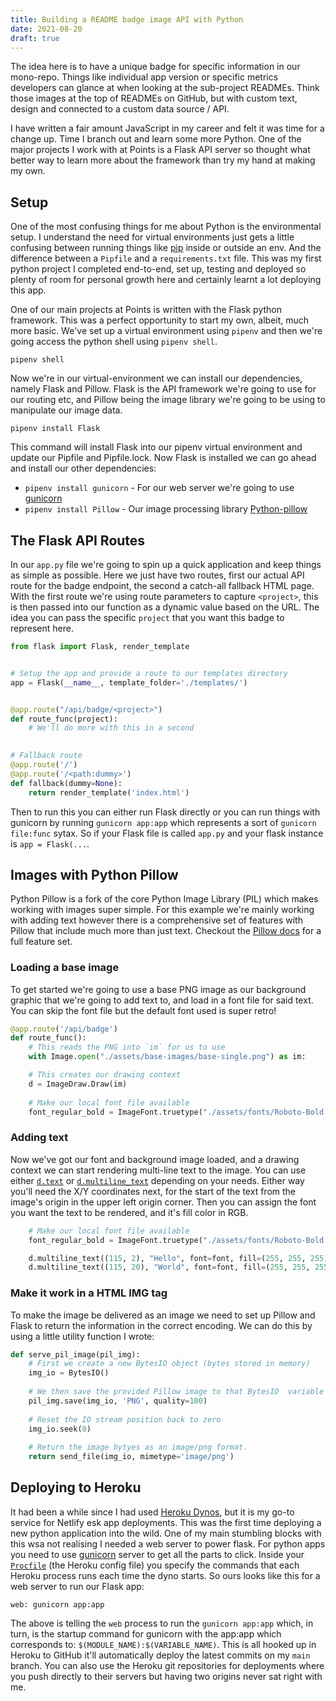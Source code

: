 ```yaml
---
title: Building a README badge image API with Python
date: 2021-08-20
draft: true
---
```


The idea here is to have a unique badge for specific information in our mono-repo. Things like individual app version or
specific metrics developers can glance at when looking at the sub-project READMEs. Think those images at the top of 
READMEs on GitHub, but with custom text, design and connected to a custom data source / API.

I have written a fair amount JavaScript in my career and felt it was time for a change up. Time I branch out and learn 
some more Python. One of the major projects I work with at Points is a Flask API server so thought what better way to 
learn more about the framework than try my hand at making my own.

## Setup

One of the most confusing things for me about Python is the environmental setup. I understand the need for virtual 
environments just gets a little confusing between running things like [pip](https://pypi.org/project/pip/) inside or 
outside an env. And the difference between a `Pipfile` and a `requirements.txt` file. This was my first python project 
I completed end-to-end, set up, testing and deployed so plenty of room for personal growth here and certainly learnt 
a lot deploying this app.

One of our main projects at Points is written with the Flask python framework. This was a perfect opportunity to start 
my own, albeit, much more basic. We've set up a virtual environment using `pipenv` and then we're going access the 
python shell using `pipenv shell`. 

```
pipenv shell
```

Now we're in our virtual-environment we can install our dependencies, namely Flask and Pillow. Flask is the API framework
we're going to use for our routing etc, and Pillow being the image library we're going to be using to manipulate our image data.

```jshelllanguage
pipenv install Flask
```

This command will install Flask into our pipenv virtual environment and update our Pipfile and Pipfile.lock. Now Flask 
is installed we can go ahead and install our other dependencies:

- `pipenv install gunicorn` - For our web server we're going to use [gunicorn](https://gunicorn.org/) 
- `pipenv install Pillow` - Our image processing library [Python-pillow](https://python-pillow.org/)

## The Flask API Routes

In our `app.py` file we're going to spin up a quick application and keep things as simple as possible. Here we just 
have two routes, first our actual API route for the badge endpoint, the second a catch-all fallback HTML page. With the
first route we're using route parameters to capture `<project>`, this is then passed into our function as a dynamic 
value based on the URL. The idea you can pass the specific `project` that you want this badge to represent here.

```python
from flask import Flask, render_template


# Setup the app and provide a route to our templates directory
app = Flask(__name__, template_folder='./templates/') 


@app.route("/api/badge/<project>")
def route_func(project):
    # We'll do more with this in a second
    

# Fallback route
@app.route('/')
@app.route('/<path:dummy>')
def fallback(dummy=None):
    return render_template('index.html')
```

Then to run this you can either run Flask directly or you can run things with gunicorn by running `gunicorn app:app` which represents a sort of `gunicorn file:func` sytax. So if your 
Flask file is called `app.py` and your flask instance is `app = Flask(...`.

## Images with Python Pillow

Python Pillow is a fork of the core Python Image Library (PIL) which makes working with images super simple. For 
this example we're mainly working with adding text however there is a comprehensive set of features with Pillow that
include much more than just text. Checkout the [Pillow docs](https://pillow.readthedocs.io/en/stable/) for a full 
feature set.
 
### Loading a base image

To get started we're going to use a base PNG image as our background graphic that we're going to add text to, and 
load in a font file for said text. You can skip the font file but the default font used is super retro!

```python
@app.route('/api/badge')
def route_func():
    # This reads the PNG into `im` for us to use
    with Image.open("./assets/base-images/base-single.png") as im: 

    # This creates our drawing context
    d = ImageDraw.Draw(im) 
    
    # Make our local font file available 
    font_regular_bold = ImageFont.truetype("./assets/fonts/Roboto-Bold.ttf", 16)
```

### Adding text

Now we've got our font and background image loaded, and a drawing context we can start rendering multi-line text to 
the image. You can use either [`d.text`](https://pillow.readthedocs.io/en/stable/reference/ImageDraw.html#PIL.ImageDraw.ImageDraw.text)
or [`d.multiline_text`](https://pillow.readthedocs.io/en/stable/reference/ImageDraw.html#PIL.ImageDraw.ImageDraw.multiline_text) 
depending on your needs. Either way you'll need the X/Y coordinates next, for the start of the text from the image's 
origin in the upper left origin corner. Then you can assign the font you want the text to be rendered, and it's fill 
color in RGB.

```python
    # Make our local font file available 
    font_regular_bold = ImageFont.truetype("./assets/fonts/Roboto-Bold.ttf", 16)

    d.multiline_text((115, 2), "Hello", font=font, fill=(255, 255, 255))
    d.multiline_text((115, 20), "World", font=font, fill=(255, 255, 255))
```

### Make it work in a HTML IMG tag

To make the image be delivered as an image we need to set up Pillow and Flask to return the information in the correct 
encoding. We can do this by using a little utility function I wrote:

```python
def serve_pil_image(pil_img):
    # First we create a new BytesIO object (bytes stored in memory)
    img_io = BytesIO()
    
    # We then save the provided Pillow image to that BytesIO  variable 
    pil_img.save(img_io, 'PNG', quality=100)
    
    # Reset the IO stream position back to zero
    img_io.seek(0)
    
    # Return the image bytyes as an image/png format.
    return send_file(img_io, mimetype='image/png')
```

## Deploying to Heroku

It had been a while since I had used [Heroku Dynos](https://www.heroku.com/dynos), but it is my go-to service for Netlify esk app deployments. This was the
first time deploying a new python application into the wild. One of my main stumbling blocks with this wsa not 
realising I needed a web server to power flask. For python apps you need to use [gunicorn](https://gunicorn.org/) 
server to get all the parts to click. Inside your [`Procfile`](https://devcenter.heroku.com/articles/procfile) (the Heroku config file) you specify the 
commands that each Heroku process runs each time the dyno starts. So ours looks like this for a web server to run our Flask app:

```
web: gunicorn app:app
```

The above is telling the `web` process to run the `gunicorn app:app` which, in turn, is the startup command for 
gunicorn with the app:app which corresponds to: `$(MODULE_NAME):$(VARIABLE_NAME)`. This is all hooked up in Heroku to GitHub it'll automatically deploy the latest commits on my `main` branch.
You can also use the Heroku git repositories for deployments where you push directly to their servers but having two origins never sat right with me. 

